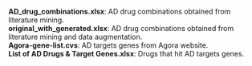 **AD_drug_combinations.xlsx**: AD drug combinations obtained from literature mining.
<br>
**original_with_generated.xlsx**: AD drug combinations obtained from literature mining and data augmentation.
<br>
**Agora-gene-list.cvs**: AD targets genes from Agora website.
<br>
**List of AD Drugs & Target Genes.xlsx**: Drugs that hit AD targets genes.
